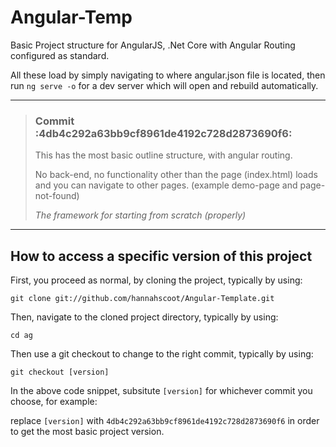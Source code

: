 # Angular-Temp
Basic Project structure for AngularJS, .Net Core with Angular Routing configured as standard.

All these load by simply navigating to where angular.json file is located, then run `ng serve -o` for a dev server which will open and rebuild automatically.
- - -

> ### Commit :4db4c292a63bb9cf8961de4192c728d2873690f6:
> This has the most basic outline structure, with angular routing.
> 
> No back-end, no functionality other than the page (index.html) loads and you can navigate to other pages. (example demo-page and page-not-found)
> 
>_The framework for starting from scratch (properly)_

- - - 
## How to access a specific version of this project

First, you proceed as normal, by cloning the project, typically by using:

`git clone git://github.com/hannahscoot/Angular-Template.git`

Then, navigate to the cloned project directory, typically by using:

`cd ag`

Then use a git checkout to change to the right commit, typically by using:

`git checkout [version]`

In the above code snippet, subsitute `[version]` for whichever commit you choose, for example: 

replace `[version]` with `4db4c292a63bb9cf8961de4192c728d2873690f6` in order to get the most basic project version.